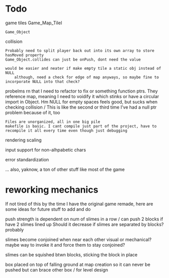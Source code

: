 
# Todo

game tiles
	Game_Map_TileI

	Game_Object


collision

	Probably need to split player back out into its own array to store hasMoved property
	Game_Object.collides can just be onPush, dont need the value

	would be easier and neater if make empty tile a static obj instead of NULL
		although, need a check for edge of map anyways, so maybe fine to incorporate NULL into that check?
	
probelms rn that I need to refactor to fix or something
	function ptrs. They reference map, meaning I need to voidify it which stinks or have a circular import in Object. Hm
	NULL for empty spaces feels good, but sucks when checking collision / This is like the second or third time I've had a null ptr problem because of it, too
	
	Files are unorganized, all in one big pile
	makefile is basic. I cant compile just part of the project, have to recompile it all every time even though just debugging

rendering scaling

input support for non-alhpabetic chars

error standardization

... also, yaknow, a ton of other stuff like most of the game 



# reworking mechanics

If not tired of this by the time I have the original game remade, here are some ideas for future stuff to add and do

push strength is dependent on num of slimes in a row / can push 2 blocks if have 2 slimes lined up
	Should it decrease if slimes are separated by blocks? probably

slimes become conjoined when near each other
	visual or mechanical?
	maybe way to invoke it and force them to stay conjoined?

slimes can be squished btwn blocks, sticking the block in place

box placed on top of falling ground at map creation so it can never be pushed but can brace other box / for level design
